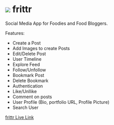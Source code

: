 #  <img src="https://res.cloudinary.com/dwebygldw/image/upload/v1653124662/frittr/restaurant_menu_white_48dp_sewjgo.svg"/> frittr

Social Media App for Foodies and Food Bloggers.

Features:
- Create a Post
- Add Images to create Posts
- Edit/Delete Post
- User Timeline
- Explore Feed
- Follow/Unfollow
- Bookmark Post
- Delete Bookmark
- Authentication
- Like/Unllike
- Comment on posts
- User Profile (Bio, portfolio URL, Profile Picture)
- Search User 

[frittr Live Link](https://frittr.netlify.app/)
